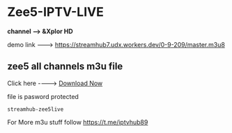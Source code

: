 # Zee5-IPTV-LIVE


**channel --> &Xplor HD**

demo link ---> https://streamhub7.udx.workers.dev/0-9-209/master.m3u8

## zee5 all channels m3u file
Click here ----> [Download Now](https://short-jambo.com/streamhub7)

file is pasword protected
```
streamhub-zee5live
```


For More m3u stuff follow 
https://t.me/iptvhub89

